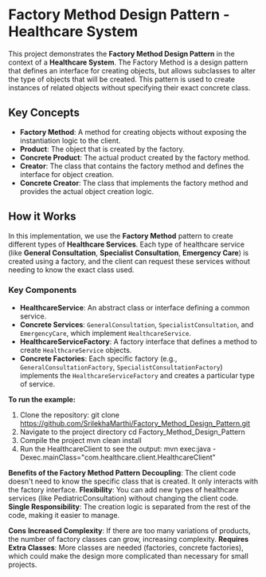 # Factory Method Design Pattern - Healthcare System

This project demonstrates the **Factory Method Design Pattern** in the context of a **Healthcare System**. The Factory Method is a design pattern that defines an interface for creating objects, but allows subclasses to alter the type of objects that will be created. This pattern is used to create instances of related objects without specifying their exact concrete class.

## Key Concepts

- **Factory Method**: A method for creating objects without exposing the instantiation logic to the client.
- **Product**: The object that is created by the factory.
- **Concrete Product**: The actual product created by the factory method.
- **Creator**: The class that contains the factory method and defines the interface for object creation.
- **Concrete Creator**: The class that implements the factory method and provides the actual object creation logic.

## How it Works

In this implementation, we use the **Factory Method** pattern to create different types of **Healthcare Services**. Each type of healthcare service (like **General Consultation**, **Specialist Consultation**, **Emergency Care**) is created using a factory, and the client can request these services without needing to know the exact class used.

### **Key Components**
- **HealthcareService**: An abstract class or interface defining a common service.
- **Concrete Services**: `GeneralConsultation`, `SpecialistConsultation`, and `EmergencyCare`, which implement `HealthcareService`.
- **HealthcareServiceFactory**: A factory interface that defines a method to create `HealthcareService` objects.
- **Concrete Factories**: Each specific factory (e.g., `GeneralConsultationFactory`, `SpecialistConsultationFactory`) implements the `HealthcareServiceFactory` and creates a particular type of service.

**To run the example:**

1. Clone the repository:
        git clone https://github.com/SrilekhaMarthi/Factory_Method_Design_Pattern.git
2. Navigate to the project directory
       cd Factory_Method_Design_Pattern
3. Compile the project
       mvn clean install
4. Run the HealthcareClient to see the output:
       mvn exec:java -Dexec.mainClass="com.healthcare.client.HealthcareClient"
   
**Benefits of the Factory Method Pattern**
**Decoupling**: The client code doesn't need to know the specific class that is created. It only interacts with the factory interface.
**Flexibility**: You can add new types of healthcare services (like PediatricConsultation) without changing the client code.
**Single Responsibility**: The creation logic is separated from the rest of the code, making it easier to manage.

**Cons**
**Increased Complexity**: If there are too many variations of products, the number of factory classes can grow, increasing complexity.
**Requires Extra Classes**: More classes are needed (factories, concrete factories), which could make the design more complicated than necessary for small projects.







            
